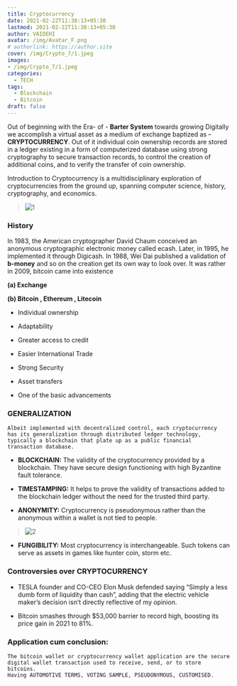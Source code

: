 ```yaml
---
title: Cryptocurrency
date: 2021-02-22T11:38:13+05:30
lastmod: 2021-02-22T11:38:13+05:30
author: VAIDEHI
avatar: /img/Avatar_F.png
# authorlink: https://author.site
cover: /img/Crypto_7/1.jpeg
images: 
- /img/Crypto_7/1.jpeg
categories:
  - TECH
tags:
  - Blockchain
  - Bitcoin
draft: false
---
```


Out of beginning with the Era- of -
**Barter System** towards growing Digitally we accomplish a virtual asset as a medium of exchange baptized as – **CRYPTOCURRENCY**. Out of it individual coin ownership records are stored in a ledger existing in a form of computerized database using strong cryptography to secure transaction records, to control the creation of additional coins, and to verify the transfer of coin ownership.

<!--more-->

Introduction to Cryptocurrency is a multidisciplinary exploration of
cryptocurrencies from the ground up, spanning computer science, history,
cryptography, and economics.

> ![1](/img/Crypto_7/1.jpeg)

### History

In 1983, the American
cryptographer David Chaum conceived an anonymous cryptographic
electronic money called ecash. Later, in 1995, he implemented it through
Digicash. In 1988, Wei Dai published a validation of **b-money** and so on
the creation get its own way to look over. It was rather in 2009,
bitcoin came into existence

**(a) Exchange**

**(b) Bitcoin , Ethereum , Litecoin**


-   Individual ownership

-   Adaptability

-   Greater access to credit

-   Easier International Trade

-   Strong Security

-   Asset transfers

-  One of the basic advancements

### GENERALIZATION

    Albeit implemented with decentralized control, each cryptocurrency
    has its generalization through distributed ledger technology,
    typically a blockchain that plate up as a public financial
    transaction database.

<!-- -->

-   **BLOCKCHAIN:** The validity of the cryptocurrency provided by
    a blockchain. They have secure design functioning with high
    Byzantine fault tolerance.

-   **TIMESTAMPING:** It helps to prove the validity of transactions
    added to the blockchain ledger without the need for the trusted
    third party.

-   **ANONYMITY:** Cryptocurrency is pseudonymous rather than the
    anonymous within a wallet is not tied to people.

>  ![2](/img/Crypto_7/2.jpeg)
    
-   **FUNGIBILITY:** Most cryptocurrency
    is interchangeable. Such tokens can serve as assets in games like
    hunter coin, storm etc.

### Controversies over CRYPTOCURRENCY

<!-- -->

-   TESLA founder and CO-CEO Elon Musk defended saying “Simply a less
    dumb form of liquidity than cash”, adding that the electric vehicle
    maker’s decision isn’t directly reflective of my opinion.

-   Bitcoin smashes through \$53,000 barrier to record high, boosting
    its price gain in 2021 to 81%.

### Application cum conclusion:

    The bitcoin wallet or cryptocurrency wallet application are the secure
    digital wallet transaction used to receive, send, or to store bitcoins.
    Having AUTOMOTIVE TERMS, VOTING SAMPLE, PSEUDONYMOUS, CUSTOMISED.

